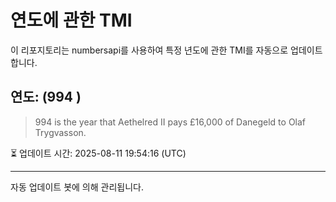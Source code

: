 
# 연도에 관한 TMI

이 리포지토리는 numbersapi를 사용하여 특정 년도에 관한 TMI를 자동으로 업데이트합니다.

## 연도: (994 )
> 994 is the year that Aethelred II pays £16,000 of Danegeld to Olaf Trygvasson.

⏳ 업데이트 시간: 2025-08-11 19:54:16 (UTC)

---
자동 업데이트 봇에 의해 관리됩니다.

